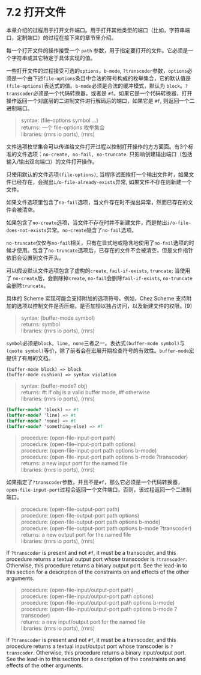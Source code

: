 # 7.2 打开文件

本章介绍的过程用于打开文件端口。用于打开其他类型的端口（比如，字符串端口，定制端口）的过程在接下来的章节里介绍。

每一个打开文件的操作接受一个 `path` 参数，用于指定要打开的文件。它必须是一个字符串或其它特定于具体实现的值。

一些打开文件的过程接受可选的`options`，`b-mode`, `?transcoder`参数，`options`必须是一个由下述`file-options`条目中合法的符号构成的枚举集合，它的默认值是 `(file-options)`表达式的值。`b-mode`必须是合法的缓冲模式，默认为 `block`。`?transcoder`必须是一个代码转换器，或者是 `#f`。如果它是一个代码转换器，打开操作返回一个对底层的二进制文件进行解码后的端口，如果它是 `#f`, 则返回一个二进制端口。

> syntax: (file-options symbol ...)   
returns: 一个 file-options 枚举集合  
libraries: (rnrs io ports), (rnrs)

文件选项枚举集合可以传递给文件打开过程以控制打开操作的方方面面。有3个标准的文件选项：`no-create, no-fail, no-truncate`. 只影响创建输出端口（包括输入/输出双向端口）的文件打开操作。

只使用默认的文件选项`(file-options)`, 当程序试图挨打一个输出文件时，如果文件已经存在，会抛出`i/o-file-already-exists`异常, 如果文件不存在则新建一个文件。

如果文件选项里包含了`no-fail`选项，当文件存在时不抛出异常，然而已存在的文件会被清空。

如果包含了`no-create`选项，当文件不存在时并不新建文件，而是抛出`i/o-file-does-not-exists`异常。`no-create`隐含了`no-fail`选项。

`no-truncate`仅仅与`no-fail`相关，只有在显式地或隐含地使用了`no-fail`选项的时候才使用。包含了`no-truncate`选项后，已存在的文件不会被清空，但是文件指针依旧会设置到文件开头。

可以假设默认文件选项包含了虚构的`create`, `fail-if-exists`, `truncate`; 当使用了 `no-create`后，会删除掉`create`, `no-fail`会删除`fail-if-exists`, `no-truncate`会删除`truncate`。

具体的 Scheme 实现可能会支持附加的选项符号。例如，Chez Scheme 支持附加的选项以控制文件是否压缩，是否加锁以独占访问，以及新建文件的权限。[9]

> syntax: (buffer-mode symbol)   
returns: symbol   
libraries: (rnrs io ports), (rnrs)


`symbol`必须是`block, line, none`三者之一。表达式`(buffer-mode symbol)`与`(quote symbol)`等价，除了前者会在宏展开期检查符号的有效性。`buffer-mode`宏提供了有用的文档。

```
(buffer-mode block) => block
(buffer-mode cushion) => syntax violation
```

> syntax: (buffer-mode? obj)   
returns: #t if obj is a valid buffer mode, #f otherwise   
libraries: (rnrs io ports), (rnrs)

```scheme
(buffer-mode? 'block) => #t
(buffer-mode? 'line) => #t
(buffer-mode? 'none) => #t
(buffer-mode? 'something-else) => #f
```

> procedure: (open-file-input-port path)   
procedure: (open-file-input-port path options)   
procedure: (open-file-input-port path options b-mode)   
procedure: (open-file-input-port path options b-mode ?transcoder)   
returns: a new input port for the named file   
libraries: (rnrs io ports), (rnrs)

如果指定了`?transcoder`参数，并且不是`#f`，那么它必须是一个代码转换器，`open-file-input-port`过程会返回一个文件端口，否则，该过程返回一个二进制端口。


> procedure: (open-file-output-port path)   
procedure: (open-file-output-port path options)   
procedure: (open-file-output-port path options b-mode)   
procedure: (open-file-output-port path options b-mode ?transcoder)   
returns: a new output port for the named file   
libraries: (rnrs io ports), (rnrs)

If `?transcoder` is present and not `#f`, it must be a transcoder, and this procedure returns a textual output port whose transcoder is `?transcoder`. Otherwise, this procedure returns a binary output port. See the lead-in to this section for a description of the constraints on and effects of the other arguments.

> procedure: (open-file-input/output-port path)   
procedure: (open-file-input/output-port path options)   
procedure: (open-file-input/output-port path options b-mode)   
procedure: (open-file-input/output-port path options b-mode ?transcoder)   
returns: a new input/output port for the named file   
libraries: (rnrs io ports), (rnrs)

If `?transcoder` is present and not `#f`, it must be a transcoder, and this procedure returns a textual input/output port whose transcoder is `?transcoder`. Otherwise, this procedure returns a binary input/output port. See the lead-in to this section for a description of the constraints on and effects of the other arguments.

